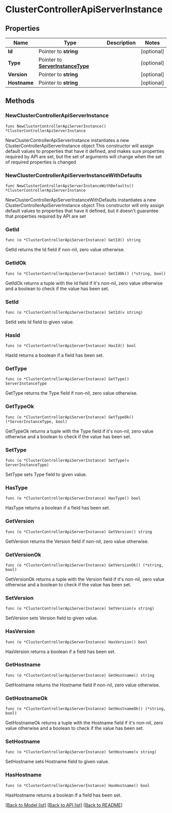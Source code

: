 # ClusterControllerApiServerInstance

## Properties

Name | Type | Description | Notes
------------ | ------------- | ------------- | -------------
**Id** | Pointer to **string** |  | [optional] 
**Type** | Pointer to [**ServerInstanceType**](ServerInstanceType.md) |  | [optional] 
**Version** | Pointer to **string** |  | [optional] 
**Hostname** | Pointer to **string** |  | [optional] 

## Methods

### NewClusterControllerApiServerInstance

`func NewClusterControllerApiServerInstance() *ClusterControllerApiServerInstance`

NewClusterControllerApiServerInstance instantiates a new ClusterControllerApiServerInstance object
This constructor will assign default values to properties that have it defined,
and makes sure properties required by API are set, but the set of arguments
will change when the set of required properties is changed

### NewClusterControllerApiServerInstanceWithDefaults

`func NewClusterControllerApiServerInstanceWithDefaults() *ClusterControllerApiServerInstance`

NewClusterControllerApiServerInstanceWithDefaults instantiates a new ClusterControllerApiServerInstance object
This constructor will only assign default values to properties that have it defined,
but it doesn't guarantee that properties required by API are set

### GetId

`func (o *ClusterControllerApiServerInstance) GetId() string`

GetId returns the Id field if non-nil, zero value otherwise.

### GetIdOk

`func (o *ClusterControllerApiServerInstance) GetIdOk() (*string, bool)`

GetIdOk returns a tuple with the Id field if it's non-nil, zero value otherwise
and a boolean to check if the value has been set.

### SetId

`func (o *ClusterControllerApiServerInstance) SetId(v string)`

SetId sets Id field to given value.

### HasId

`func (o *ClusterControllerApiServerInstance) HasId() bool`

HasId returns a boolean if a field has been set.

### GetType

`func (o *ClusterControllerApiServerInstance) GetType() ServerInstanceType`

GetType returns the Type field if non-nil, zero value otherwise.

### GetTypeOk

`func (o *ClusterControllerApiServerInstance) GetTypeOk() (*ServerInstanceType, bool)`

GetTypeOk returns a tuple with the Type field if it's non-nil, zero value otherwise
and a boolean to check if the value has been set.

### SetType

`func (o *ClusterControllerApiServerInstance) SetType(v ServerInstanceType)`

SetType sets Type field to given value.

### HasType

`func (o *ClusterControllerApiServerInstance) HasType() bool`

HasType returns a boolean if a field has been set.

### GetVersion

`func (o *ClusterControllerApiServerInstance) GetVersion() string`

GetVersion returns the Version field if non-nil, zero value otherwise.

### GetVersionOk

`func (o *ClusterControllerApiServerInstance) GetVersionOk() (*string, bool)`

GetVersionOk returns a tuple with the Version field if it's non-nil, zero value otherwise
and a boolean to check if the value has been set.

### SetVersion

`func (o *ClusterControllerApiServerInstance) SetVersion(v string)`

SetVersion sets Version field to given value.

### HasVersion

`func (o *ClusterControllerApiServerInstance) HasVersion() bool`

HasVersion returns a boolean if a field has been set.

### GetHostname

`func (o *ClusterControllerApiServerInstance) GetHostname() string`

GetHostname returns the Hostname field if non-nil, zero value otherwise.

### GetHostnameOk

`func (o *ClusterControllerApiServerInstance) GetHostnameOk() (*string, bool)`

GetHostnameOk returns a tuple with the Hostname field if it's non-nil, zero value otherwise
and a boolean to check if the value has been set.

### SetHostname

`func (o *ClusterControllerApiServerInstance) SetHostname(v string)`

SetHostname sets Hostname field to given value.

### HasHostname

`func (o *ClusterControllerApiServerInstance) HasHostname() bool`

HasHostname returns a boolean if a field has been set.


[[Back to Model list]](../README.md#documentation-for-models) [[Back to API list]](../README.md#documentation-for-api-endpoints) [[Back to README]](../README.md)


